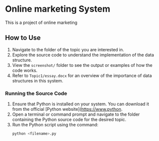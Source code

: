 # Online marketing System
This is a project of online marketing 
## How to Use
1. Navigate to the folder of the topic you are interested in.
2. Explore the source code to understand the implementation of the data structure.
3. View the `screenshot/` folder to see the output or examples of how the code works.
4. Refer to `Topic1/essay.docx` for an overview of the importance of data structures in this system.

### Running the Source Code
1. Ensure that Python is installed on your system. You can download it from the official [Python website](https://www.python.
2. Open a terminal or command prompt and navigate to the folder containing the Python source code for the desired topic.
3. Run the Python script using the command:
   ```bash
   python <filename>.py
